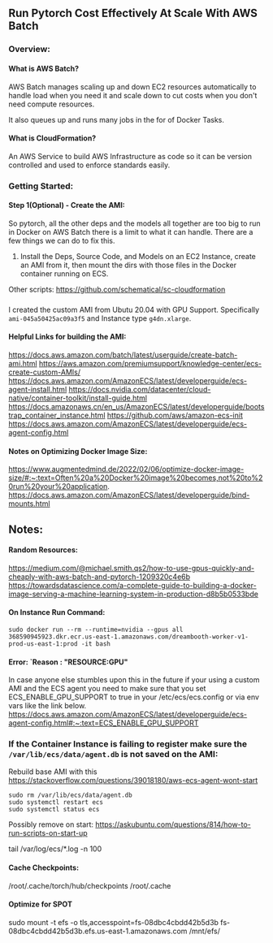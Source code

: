 
## Run Pytorch Cost Effectively At Scale With AWS Batch
### Overview: 


#### What is AWS Batch?
AWS Batch manages scaling up and down EC2 resources automatically to handle load when you need it and scale down to cut costs when you don't need compute resources.

It also queues up and runs many jobs in the for of Docker Tasks.

#### What is CloudFormation?
An AWS Service to build AWS Infrastructure as code so it can be version controlled and used to enforce standards easily. 



### Getting Started:
#### Step 1(Optional) - Create the AMI:
So pytorch, all the other deps and the models all together are too big to run in Docker on AWS Batch there is a limit to what it can handle.
There are a few things we can do to fix this.

1) Install the Deps, Source Code, and Models on an EC2 Instance, create an AMI from it, then mount the dirs with those files in the Docker container running on ECS.



Other scripts:
https://github.com/schematical/sc-cloudformation





















### 

I created the custom AMI from Ubutu 20.04 with GPU Support. Specifically `ami-045a50425ac09a3f5` and Instance type `g4dn.xlarge`.

#### Helpful Links for building the AMI:

https://docs.aws.amazon.com/batch/latest/userguide/create-batch-ami.html
https://aws.amazon.com/premiumsupport/knowledge-center/ecs-create-custom-AMIs/
https://docs.aws.amazon.com/AmazonECS/latest/developerguide/ecs-agent-install.html
https://docs.nvidia.com/datacenter/cloud-native/container-toolkit/install-guide.html
https://docs.amazonaws.cn/en_us/AmazonECS/latest/developerguide/bootstrap_container_instance.html
https://github.com/aws/amazon-ecs-init
https://docs.aws.amazon.com/AmazonECS/latest/developerguide/ecs-agent-config.html

#### Notes on Optimizing Docker Image Size:
https://www.augmentedmind.de/2022/02/06/optimize-docker-image-size/#:~:text=Often%20a%20Docker%20image%20becomes,not%20to%20run%20your%20application.
https://docs.aws.amazon.com/AmazonECS/latest/developerguide/bind-mounts.html
## Notes:
#### Random Resources:
https://medium.com/@michael.smith.qs2/how-to-use-gpus-quickly-and-cheaply-with-aws-batch-and-pytorch-1209320c4e6b
https://towardsdatascience.com/a-complete-guide-to-building-a-docker-image-serving-a-machine-learning-system-in-production-d8b5b0533bde
#### On Instance Run Command:
```
sudo docker run --rm --runtime=nvidia --gpus all 368590945923.dkr.ecr.us-east-1.amazonaws.com/dreambooth-worker-v1-prod-us-east-1:prod -it bash
```
#### Error: `Reason : "RESOURCE:GPU"
In case anyone else stumbles upon this in the future if your using a custom AMI and the ECS agent you need to make sure that you set ECS_ENABLE_GPU_SUPPORT to true in your /etc/ecs/ecs.config or via env vars like the link below.
https://docs.aws.amazon.com/AmazonECS/latest/developerguide/ecs-agent-config.html#:~:text=ECS_ENABLE_GPU_SUPPORT

### If the Container Instance is failing to register make sure the `/var/lib/ecs/data/agent.db` is not saved on the AMI: 
Rebuild base AMI with this https://stackoverflow.com/questions/39018180/aws-ecs-agent-wont-start
```
sudo rm /var/lib/ecs/data/agent.db
sudo systemctl restart ecs
sudo systemctl status ecs
```
Possibly remove on start: https://askubuntu.com/questions/814/how-to-run-scripts-on-start-up

tail /var/log/ecs/*.log -n 100

#### Cache Checkpoints:
/root/.cache/torch/hub/checkpoints
/root/.cache
#### Optimize for SPOT




sudo mount -t efs -o tls,accesspoint=fs-08dbc4cbdd42b5d3b fs-08dbc4cbdd42b5d3b.efs.us-east-1.amazonaws.com /mnt/efs/